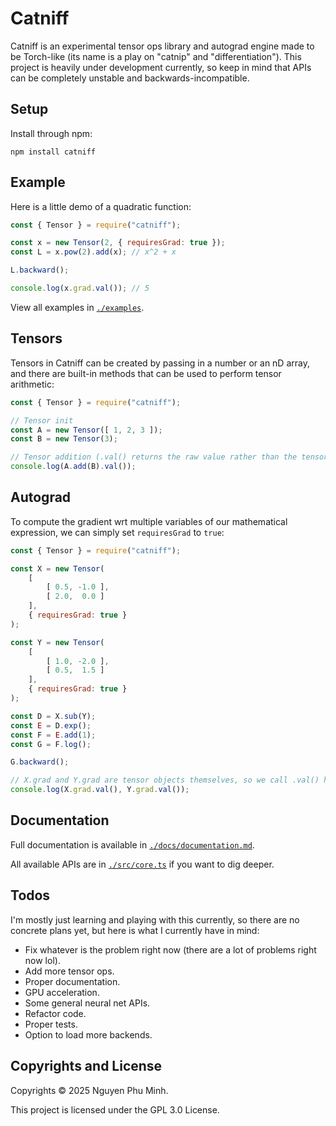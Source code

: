 # Catniff

Catniff is an experimental tensor ops library and autograd engine made to be Torch-like (its name is a play on "catnip" and "differentiation"). This project is heavily under development currently, so keep in mind that APIs can be completely unstable and backwards-incompatible.

## Setup

Install through npm:
```
npm install catniff
```

## Example

Here is a little demo of a quadratic function:
```js
const { Tensor } = require("catniff");

const x = new Tensor(2, { requiresGrad: true });
const L = x.pow(2).add(x); // x^2 + x

L.backward();

console.log(x.grad.val()); // 5
```

View all examples in [`./examples`](./examples).

## Tensors

Tensors in Catniff can be created by passing in a number or an nD array, and there are built-in methods that can be used to perform tensor arithmetic:
```js
const { Tensor } = require("catniff");

// Tensor init
const A = new Tensor([ 1, 2, 3 ]);
const B = new Tensor(3);

// Tensor addition (.val() returns the raw value rather than the tensor object)
console.log(A.add(B).val());
```

## Autograd

To compute the gradient wrt multiple variables of our mathematical expression, we can simply set `requiresGrad` to `true`:
```js
const { Tensor } = require("catniff");

const X = new Tensor(
    [
        [ 0.5, -1.0 ],
        [ 2.0,  0.0 ]
    ],
    { requiresGrad: true }
);

const Y = new Tensor(
    [
        [ 1.0, -2.0 ],
        [ 0.5,  1.5 ]
    ],
    { requiresGrad: true }
);

const D = X.sub(Y);
const E = D.exp();
const F = E.add(1);
const G = F.log();

G.backward();

// X.grad and Y.grad are tensor objects themselves, so we call .val() here to see their raw values
console.log(X.grad.val(), Y.grad.val());
```

## Documentation

Full documentation is available in [`./docs/documentation.md`](./docs/documentation.md).

All available APIs are in [`./src/core.ts`](./src/core.ts) if you want to dig deeper.

## Todos

I'm mostly just learning and playing with this currently, so there are no concrete plans yet, but here is what I currently have in mind:

* Fix whatever is the problem right now (there are a lot of problems right now lol).
* Add more tensor ops.
* Proper documentation.
* GPU acceleration.
* Some general neural net APIs.
* Refactor code.
* Proper tests.
* Option to load more backends.

## Copyrights and License

Copyrights © 2025 Nguyen Phu Minh.

This project is licensed under the GPL 3.0 License.
